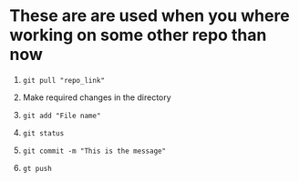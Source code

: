 # These are are used when you where working on some other repo than now

1. ` git pull "repo_link" `

2. Make required changes in the directory

3. ` git add "File name" `

4. ` git status `

5. ` git commit -m "This is the message" `

6. ` gt push `